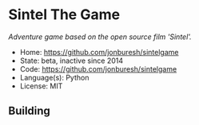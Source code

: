 # Sintel The Game

_Adventure game based on the open source film 'Sintel'._

- Home: https://github.com/jonburesh/sintelgame
- State: beta, inactive since 2014
- Code: https://github.com/jonburesh/sintelgame
- Language(s): Python
- License: MIT

## Building


